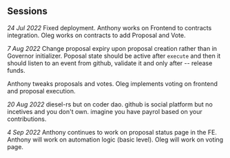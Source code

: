 ## Sessions
_24 Jul 2022_
Fixed deployment.
Anthony works on Frontend to contracts integration.
Oleg works on contracts to add Proposal and Vote.

_7 Aug 2022_
Change proposal expiry upon proposal creation rather than in Governor initializer.
Poposal state should be active after `execute` and then it should listen to an event from github, validate it and only after -- release funds.

Anthony tweaks proposals and votes.
Oleg implements voting on frontend and proposal execution.


_20 Aug 2022_
diesel-rs but on coder dao. github is social platform but no incetives and you don't own. imagine you have payrol based on your contributions.

_4 Sep 2022_
Anthony continues to work on proposal status page in the FE.
Anthony will work on automation logic (basic level).
Oleg will work on voting page.




